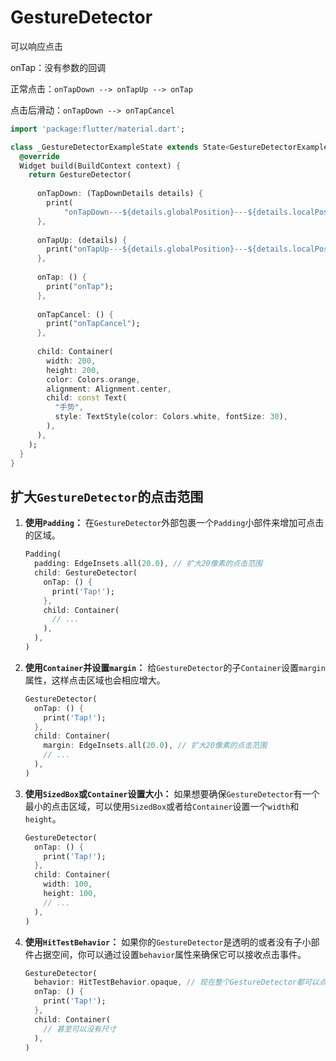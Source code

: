 # GestureDetector

可以响应点击

onTap：没有参数的回调

正常点击：`onTapDown --> onTapUp --> onTap`

点击后滑动：`onTapDown --> onTapCancel`

```dart
import 'package:flutter/material.dart';

class _GestureDetectorExampleState extends State<GestureDetectorExample> {
  @override
  Widget build(BuildContext context) {
    return GestureDetector(
      
      onTapDown: (TapDownDetails details) {
        print(
            "onTapDown---${details.globalPosition}---${details.localPosition}");
      },
      
      onTapUp: (details) {
        print("onTapUp---${details.globalPosition}---${details.localPosition}");
      },
      
      onTap: () {
        print("onTap");
      },
      
      onTapCancel: () {
        print("onTapCancel");
      },
      
      child: Container(
        width: 200,
        height: 200,
        color: Colors.orange,
        alignment: Alignment.center,
        child: const Text(
          "手势",
          style: TextStyle(color: Colors.white, fontSize: 30),
        ),
      ),
    );
  }
}
```

## 扩大`GestureDetector`的点击范围

1. **使用`Padding`：**
   在`GestureDetector`外部包裹一个`Padding`小部件来增加可点击的区域。

   ```dart
   Padding(
     padding: EdgeInsets.all(20.0), // 扩大20像素的点击范围
     child: GestureDetector(
       onTap: () {
         print('Tap!');
       },
       child: Container(
         // ...
       ),
     ),
   )
   ```

2. **使用`Container`并设置`margin`：**
   给`GestureDetector`的子`Container`设置`margin`属性，这样点击区域也会相应增大。

   ```dart
   GestureDetector(
     onTap: () {
       print('Tap!');
     },
     child: Container(
       margin: EdgeInsets.all(20.0), // 扩大20像素的点击范围
       // ...
     ),
   )
   ```

3. **使用`SizedBox`或`Container`设置大小：**
   如果想要确保`GestureDetector`有一个最小的点击区域，可以使用`SizedBox`或者给`Container`设置一个`width`和`height`。

   ```dart
   GestureDetector(
     onTap: () {
       print('Tap!');
     },
     child: Container(
       width: 100,
       height: 100,
       // ...
     ),
   )
   ```

4. **使用`HitTestBehavior`：**
   如果你的`GestureDetector`是透明的或者没有子小部件占据空间，你可以通过设置`behavior`属性来确保它可以接收点击事件。

   ```dart
   GestureDetector(
     behavior: HitTestBehavior.opaque, // 现在整个GestureDetector都可以点击
     onTap: () {
       print('Tap!');
     },
     child: Container(
       // 甚至可以没有尺寸
     ),
   )
   ```
